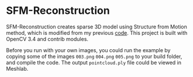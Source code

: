 # SFM-Reconstruction

SFM-Reconstruction creates sparse 3D model using Structure from Motion method, which is modified from my previous [code](https://github.com/LIU-Xiyuan/Sparse_3D_Reconstruction.git). This project is built with OpenCV 3.4 and contrib modules.

Before you run with your own images, you could run the example by copying some of the images `003.png` `004.png` `005.png` to your build folder, and compile the code. The output `pointcloud.ply` file could be viewed in Meshlab.
